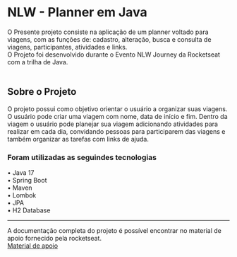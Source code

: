 # NLW - Planner em Java
O Presente projeto consiste na aplicação de um planner voltado para viagens, com as funções de: cadastro, alteração, busca e consulta de viagens, participantes, atividades e links.<br>
O Projeto foi desenvolvido durante o Evento NLW Journey da Rocketseat com a trilha de Java.<br><br>

## Sobre o Projeto 
O projeto possui como objetivo orientar o usuário a organizar suas viagens. O usuário pode criar uma viagem com nome, data de início e fim. Dentro da viagem o usuário pode planejar sua viagem adicionando atividades para realizar em cada dia, convidando pessoas para participarem das viagens e também organizar as tarefas com links de ajuda.

### Foram utilizadas as seguindes tecnologias
• Java 17 <br>
• Spring Boot <br>
• Maven <br>
• Lombok<br>
• JPA <br>
• H2 Database 

---

A documentação completa do projeto é possível encontrar no material de apoio fornecido pela rocketseat.<br>
[Material de apoio](https://metal-flea-041.notion.site/NLW-Journey-6d6fed24885148b3abf9901e24458a06)
